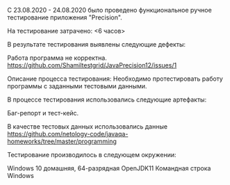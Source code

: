 С 23.08.2020 - 24.08.2020 было проведено функциональное ручное тестирование приложения "Precision".

На тестирование затрачено: <6 часов>

В результате тестирования выявлены следующие дефекты:

Работа программа не корректна. https://github.com/Shamiltestgrid/JavaPrecision12/issues/1

Описание процесса тестирования: Необходимо протестировать работу программы с заданными тестовыми данными.

В процессе тестирования использовались следующие артефакты:

Баг-репорт и тест-кейс.

В качестве тестовых данных использовались данные https://github.com/netology-code/javaqa-homeworks/tree/master/programming

Тестирование производилось в следующем окружении:

Windows 10 домашняя, 64-разрядная OpenJDK11 Командная строка Windows
